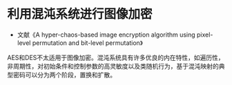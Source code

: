 # 利用混沌系统进行图像加密

* 文献《A hyper-chaos-based image encryption algorithm using pixel-level permutation and bit-level permutation》

AES和DES不太适用于图像加密。混沌系统具有许多优良的内在特性，如遍历性，非周期性，对初始条件和控制参数的高灵敏度以及类随机行为，基于混沌映射的典型密码可以分为两个阶段，置换和扩散。